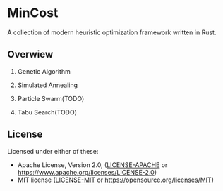 # MinCost
A collection of modern heuristic optimization framework written in Rust.

## Overwiew

1. Genetic Algorithm

2. Simulated Annealing

3. Particle Swarm(TODO)

4. Tabu Search(TODO)


## License

Licensed under either of these:

 * Apache License, Version 2.0, ([LICENSE-APACHE](LICENSE-APACHE) or
   https://www.apache.org/licenses/LICENSE-2.0)
 * MIT license ([LICENSE-MIT](LICENSE-MIT) or
   https://opensource.org/licenses/MIT)



